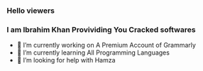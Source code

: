 ### Hello viewers
### I am Ibrahim Khan Provividing You Cracked softwares
- 🔭 I’m currently working on A Premium Account of Grammarly
- 🌱 I’m currently learning All Programming Languages
- 🤔 I’m looking for help with Hamza

<!--
**Ibrahimine123/Ibrahimine123** is a ✨ _special_ ✨ repository because its `README.md` (this file) appears on your GitHub profile.

Here are some ideas to get you started:

- 🔭 I’m currently working on ...
- 🌱 I’m currently learning ...
- 👯 I’m looking to collaborate on ...
- 🤔 I’m looking for help with ...
- 💬 Ask me about ...
- 📫 How to reach me: ...
- 😄 Pronouns: ...
- ⚡ Fun fact: ...
-->
